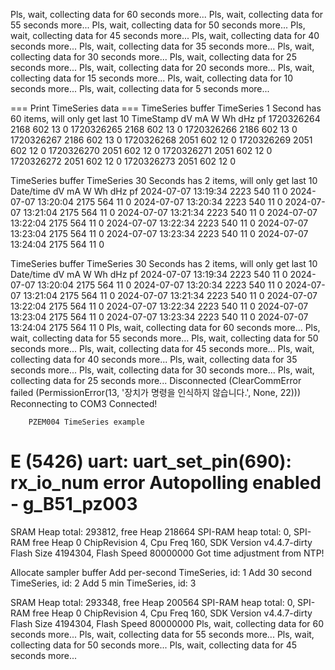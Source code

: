 Pls, wait, collecting data for 60 seconds more...
Pls, wait, collecting data for 55 seconds more...
Pls, wait, collecting data for 50 seconds more...
Pls, wait, collecting data for 45 seconds more...
Pls, wait, collecting data for 40 seconds more...
Pls, wait, collecting data for 35 seconds more...
Pls, wait, collecting data for 30 seconds more...
Pls, wait, collecting data for 25 seconds more...
Pls, wait, collecting data for 20 seconds more...
Pls, wait, collecting data for 15 seconds more...
Pls, wait, collecting data for 10 seconds more...
Pls, wait, collecting data for 5 seconds more...

=== Print TimeSeries data ===
TimeSeries buffer TimeSeries 1 Second has 60 items, will only get last 10
TimeStamp       dV      mA      W       Wh      dHz     pf
1720326264      2168    602     13      0
1720326265      2168    602     13      0
1720326266      2186    602     13      0
1720326267      2186    602     13      0
1720326268      2051    602     12      0
1720326269      2051    602     12      0
1720326270      2051    602     12      0
1720326271      2051    602     12      0
1720326272      2051    602     12      0
1720326273      2051    602     12      0

TimeSeries buffer TimeSeries 30 Seconds has 2 items, will only get last 10
Date/time               dV      mA      W       Wh      dHz     pf
2024-07-07 13:19:34     2223    540     11      0
2024-07-07 13:20:04     2175    564     11      0
2024-07-07 13:20:34     2223    540     11      0
2024-07-07 13:21:04     2175    564     11      0
2024-07-07 13:21:34     2223    540     11      0
2024-07-07 13:22:04     2175    564     11      0
2024-07-07 13:22:34     2223    540     11      0
2024-07-07 13:23:04     2175    564     11      0
2024-07-07 13:23:34     2223    540     11      0
2024-07-07 13:24:04     2175    564     11      0

TimeSeries buffer TimeSeries 30 Seconds has 2 items, will only get last 10
Date/time               dV      mA      W       Wh      dHz     pf
2024-07-07 13:19:34     2223    540     11      0
2024-07-07 13:20:04     2175    564     11      0
2024-07-07 13:20:34     2223    540     11      0
2024-07-07 13:21:04     2175    564     11      0
2024-07-07 13:21:34     2223    540     11      0
2024-07-07 13:22:04     2175    564     11      0
2024-07-07 13:22:34     2223    540     11      0
2024-07-07 13:23:04     2175    564     11      0
2024-07-07 13:23:34     2223    540     11      0
2024-07-07 13:24:04     2175    564     11      0
Pls, wait, collecting data for 60 seconds more...
Pls, wait, collecting data for 55 seconds more...
Pls, wait, collecting data for 50 seconds more...
Pls, wait, collecting data for 45 seconds more...
Pls, wait, collecting data for 40 seconds more...
Pls, wait, collecting data for 35 seconds more...
Pls, wait, collecting data for 30 seconds more...
Pls, wait, collecting data for 25 seconds more...
Disconnected (ClearCommError failed (PermissionError(13, '장치가 명령을 인식하지 않습니다.', None, 22)))
Reconnecting to COM3     Connected!



        PZEM004 TimeSeries example

E (5426) uart: uart_set_pin(690): rx_io_num error
Autopolling enabled - g_B51_pz003
===
SRAM Heap total: 293812, free Heap 218664
SPI-RAM heap total: 0, SPI-RAM free Heap 0
ChipRevision 4, Cpu Freq 160, SDK Version v4.4.7-dirty
Flash Size 4194304, Flash Speed 80000000
Got time adjustment from NTP!

Allocate sampler buffer
Add per-second TimeSeries, id: 1
Add 30 second TimeSeries, id: 2
Add 5 min TimeSeries, id: 3

SRAM Heap total: 293348, free Heap 200564
SPI-RAM heap total: 0, SPI-RAM free Heap 0
ChipRevision 4, Cpu Freq 160, SDK Version v4.4.7-dirty
Flash Size 4194304, Flash Speed 80000000
Pls, wait, collecting data for 60 seconds more...
Pls, wait, collecting data for 55 seconds more...
Pls, wait, collecting data for 50 seconds more...
Pls, wait, collecting data for 45 seconds more...
